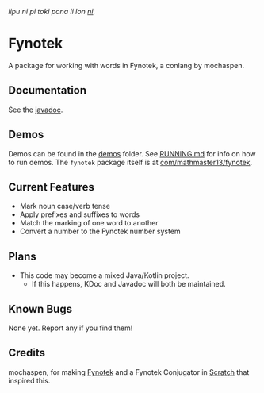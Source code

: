 *lipu ni pi toki pona li lon [ni](OLUKIN.md).*

# Fynotek
A package for working with words in Fynotek, a conlang by mochaspen.

## Documentation
See the [javadoc](https://mathmaster13.github.io/fynotek/javadoc/overview-tree.html).

## Demos
Demos can be found in the [demos](demos) folder. See [RUNNING.md](RUNNING.md) for info on how to run demos. The `fynotek` package itself is at [com/mathmaster13/fynotek](com/mathmaster13/fynotek).

## Current Features
- Mark noun case/verb tense
- Apply prefixes and suffixes to words
- Match the marking of one word to another
- Convert a number to the Fynotek number system

## Plans
- This code may become a mixed Java/Kotlin project.
  - If this happens, KDoc and Javadoc will both be maintained.

## Known Bugs
None yet. Report any if you find them!

## Credits
mochaspen, for making [Fynotek](https://docs.google.com/spreadsheets/d/1xhD20vikLE6JgUWnj4EwJ9ycEKHQzH_Qi7ZsBBT4j6k/edit "Fynotek Resources") and a Fynotek Conjugator in [Scratch](https://scratch.mit.edu/projects/584256352/ "Fynotek Conjugator in Scratch") that inspired this.
